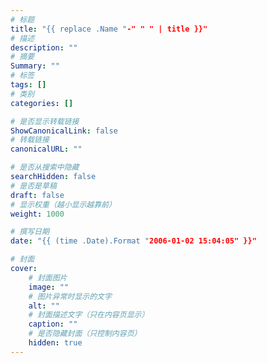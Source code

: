 ```yaml
---
# 标题
title: "{{ replace .Name "-" " " | title }}"
# 描述
description: ""
# 摘要
Summary: ""
# 标签
tags: []
# 类别
categories: []

# 是否显示转载链接
ShowCanonicalLink: false
# 转载链接
canonicalURL: ""

# 是否从搜索中隐藏
searchHidden: false
# 是否是草稿
draft: false
# 显示权重（越小显示越靠前）
weight: 1000

# 撰写日期
date: "{{ (time .Date).Format "2006-01-02 15:04:05" }}"

# 封面
cover:
    # 封面图片
    image: ""
    # 图片异常时显示的文字
    alt: ""
    # 封面描述文字（只在内容页显示）
    caption: ""
    # 是否隐藏封面（只控制内容页）
    hidden: true
---
```

